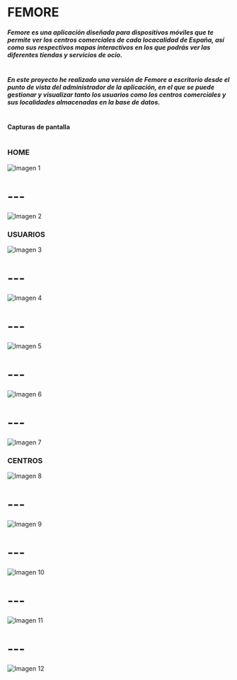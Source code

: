 # **FEMORE**
##### Femore es una aplicación diseñada para dispositivos móviles que te permite ver los centros comerciales de cada locacalidad de España, así como sus respectivos mapas interactivos en los que podrás ver las diferentes tiendas y servicios de ocio.
#
##### En este proyecto he realizado una versión de Femore a escritorio desde el punto de vista del administrador de la aplicación, en el que se puede gestionar y visualizar tanto los usuarios como los centros comerciales y sus localidades  almacenadas en la base de datos.
#
#### Capturas de pantalla
#
### HOME
![Imagen 1](https://cdn.discordapp.com/attachments/393868752086761475/919249365695094784/unknown.png)
# ---
![Imagen 2](https://cdn.discordapp.com/attachments/393868752086761475/919253231882883083/unknown.png)
### USUARIOS
![Imagen 3](https://cdn.discordapp.com/attachments/393868752086761475/919249580015628398/unknown.png)
# ---
![Imagen 4](https://cdn.discordapp.com/attachments/393868752086761475/919249627566452807/unknown.png)
# ---
![Imagen 5](https://cdn.discordapp.com/attachments/393868752086761475/919249699519725568/unknown.png)
# ---
![Imagen 6](https://cdn.discordapp.com/attachments/393868752086761475/919249762933428224/unknown.png)
# ---
![Imagen 7](https://cdn.discordapp.com/attachments/393868752086761475/919249828091936879/unknown.png)
### CENTROS
![Imagen 8](https://cdn.discordapp.com/attachments/393868752086761475/919250499998470174/unknown.png)
# ---
![Imagen 9](https://cdn.discordapp.com/attachments/393868752086761475/919250711852769350/unknown.png)
# ---
![Imagen 10](https://cdn.discordapp.com/attachments/393868752086761475/919250825728098364/unknown.png)
# ---
![Imagen 11](https://cdn.discordapp.com/attachments/393868752086761475/919250880417660968/unknown.png)
# ---
![Imagen 12](https://cdn.discordapp.com/attachments/393868752086761475/919250930698977420/unknown.png)